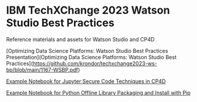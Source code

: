 # IBM TechXChange 2023 Watson Studio Best Practices

Reference materials and assets for Watson Studio and CP4D

[Optimizing Data Science Platforms: Watson Studio Best Practices Presentation](Optimizing Data Science Platforms: Watson Studio Best Practices](https://github.com/krondor/techxchange2023-ws-bp/blob/main/1167-WSBP.pdf)

[Example Notebook for Jupyter Secure Code Techniques in CP4D](https://github.com/krondor/techxchange2023-ws-bp/blob/main/SecureCode.ipynb)

[Example Notebook for Python Offline Library Packaging and Install with Pip](https://github.com/krondor/techxchange2023-ws-bp/blob/main/Python%20Libraries%20Offline.ipynb)
